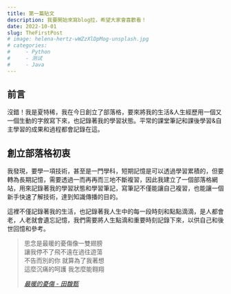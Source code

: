 ```yaml
---
title: 第一篇貼文
description: 我要開始來寫blog拉，希望大家會喜歡看！
date: 2022-10-01
slug: TheFirstPost
# image: helena-hertz-wWZzXlDpMog-unsplash.jpg
# categories:
#     - Python
#     - 测试
#     - Java
---
```


## 前言
沒錯！我是夏特稀，我在今日創立了部落格，要來將我的生活&人生經歷用一個又一個生動的字敘寫下來，也記錄著我的學習狀態。平常的課堂筆記和課後學習&自主學習的成果和過程都會記錄在這。

## 創立部落格初衷
我發現，要學一項技術，甚至是一門學科，短期記憶是可以透過學習累積的，但要轉為長期記憶，需要透過一而再再而三地不斷複習，因此我建立了一個部落格網站，用來記錄著我的學習狀態和學習筆記，寫筆記不僅能讓自己複習，也能讓一個新手快速了解技術，達到知識傳播的目的。

這裡不僅記錄著我的生活，也記錄著我人生中的每一段時刻和點點滴滴，是人都會老，人老就會遺忘記憶，我們需要將人生點滴和重要時刻記錄下來，以供自己和後世回憶和參考。

> 思念是最暖的憂傷像一雙翅膀  
> 讓我停不了飛不遠在過往遊蕩  
> 不告而別的你 就算為了我著想  
> 這麼沉痛的呵護 我怎麼能翱翔
> 
> *[最暖的憂傷 - 田馥甄](https://www.youtube.com/watch?v=3aypp_YlBzI)*